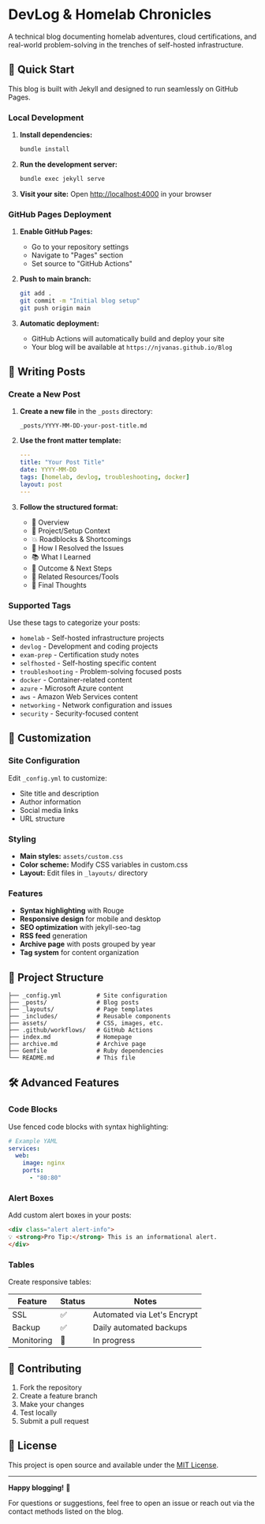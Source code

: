 # DevLog & Homelab Chronicles

A technical blog documenting homelab adventures, cloud certifications, and real-world problem-solving in the trenches of self-hosted infrastructure.

## 🚀 Quick Start

This blog is built with Jekyll and designed to run seamlessly on GitHub Pages.

### Local Development

1. **Install dependencies:**
   ```bash
   bundle install
   ```

2. **Run the development server:**
   ```bash
   bundle exec jekyll serve
   ```

3. **Visit your site:**
   Open [http://localhost:4000](http://localhost:4000) in your browser

### GitHub Pages Deployment

1. **Enable GitHub Pages:**
   - Go to your repository settings
   - Navigate to "Pages" section
   - Set source to "GitHub Actions"

2. **Push to main branch:**
   ```bash
   git add .
   git commit -m "Initial blog setup"
   git push origin main
   ```

3. **Automatic deployment:**
   - GitHub Actions will automatically build and deploy your site
   - Your blog will be available at `https://njvanas.github.io/Blog`

## 📝 Writing Posts

### Create a New Post

1. **Create a new file** in the `_posts` directory:
   ```
   _posts/YYYY-MM-DD-your-post-title.md
   ```

2. **Use the front matter template:**
   ```yaml
   ---
   title: "Your Post Title"
   date: YYYY-MM-DD
   tags: [homelab, devlog, troubleshooting, docker]
   layout: post
   ---
   ```

3. **Follow the structured format:**
   - 📘 Overview
   - 🧱 Project/Setup Context  
   - 💥 Roadblocks & Shortcomings
   - 🧠 How I Resolved the Issues
   - 📚 What I Learned
   - 🎯 Outcome & Next Steps
   - 🧭 Related Resources/Tools
   - 💬 Final Thoughts

### Supported Tags

Use these tags to categorize your posts:
- `homelab` - Self-hosted infrastructure projects
- `devlog` - Development and coding projects
- `exam-prep` - Certification study notes
- `selfhosted` - Self-hosting specific content
- `troubleshooting` - Problem-solving focused posts
- `docker` - Container-related content
- `azure` - Microsoft Azure content
- `aws` - Amazon Web Services content
- `networking` - Network configuration and issues
- `security` - Security-focused content

## 🎨 Customization

### Site Configuration

Edit `_config.yml` to customize:
- Site title and description
- Author information
- Social media links
- URL structure

### Styling

- **Main styles:** `assets/custom.css`
- **Color scheme:** Modify CSS variables in custom.css
- **Layout:** Edit files in `_layouts/` directory

### Features

- **Syntax highlighting** with Rouge
- **Responsive design** for mobile and desktop
- **SEO optimization** with jekyll-seo-tag
- **RSS feed** generation
- **Archive page** with posts grouped by year
- **Tag system** for content organization

## 📁 Project Structure

```
├── _config.yml          # Site configuration
├── _posts/              # Blog posts
├── _layouts/            # Page templates
├── _includes/           # Reusable components
├── assets/              # CSS, images, etc.
├── .github/workflows/   # GitHub Actions
├── index.md             # Homepage
├── archive.md           # Archive page
├── Gemfile              # Ruby dependencies
└── README.md            # This file
```

## 🛠️ Advanced Features

### Code Blocks

Use fenced code blocks with syntax highlighting:

```yaml
# Example YAML
services:
  web:
    image: nginx
    ports:
      - "80:80"
```

### Alert Boxes

Add custom alert boxes in your posts:

```html
<div class="alert alert-info">
💡 <strong>Pro Tip:</strong> This is an informational alert.
</div>
```

### Tables

Create responsive tables:

| Feature | Status | Notes |
|---------|--------|-------|
| SSL | ✅ | Automated via Let's Encrypt |
| Backup | ✅ | Daily automated backups |
| Monitoring | 🔄 | In progress |

## 🤝 Contributing

1. Fork the repository
2. Create a feature branch
3. Make your changes
4. Test locally
5. Submit a pull request

## 📄 License

This project is open source and available under the [MIT License](LICENSE).

---

**Happy blogging!** 🎉

For questions or suggestions, feel free to open an issue or reach out via the contact methods listed on the blog.